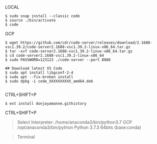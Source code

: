 LOCAL

```
$ sudo snap install --classic code
$ source ./bin/activate
$ code
```
GCP

```
$ wget https://github.com/cdr/code-server/releases/download/2.1688-vsc1.39.2/code-server2.1688-vsc1.39.2-linux-x86_64.tar.gz
$ tar -xvf code-server2.1688-vsc1.39.2-linux-x86_64.tar.gz
$ cd code-server2.1688-vsc1.39.2-linux-x86_64
$ sudo PASSWORD=123123 ./code-server --port 8888

## Download latest VS Code
$ sudo apt install libgconf-2-4
$ sudo apt --fix-broken install
$ sudo dpkg -i code_XXXXXXXXXX_amd64.deb


```

CTRL+SHIFT+P

```
$ ext install donjayamanne.githistory
```
CTRL+SHIFT+P 

>Select Interpreter: 
/home/anaconda3/bin/python3.7
GCP /opt/anaconda3/bin/python
Python 3.7.3 64bits (base:conda)

> Terminal
> 
